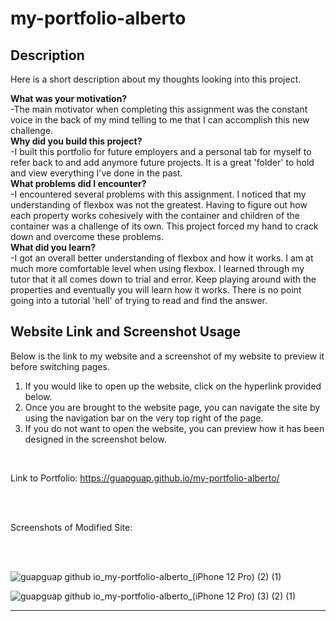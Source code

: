 # my-portfolio-alberto

## Description

Here is a short description about my thoughts looking into this project.

<strong>What was your motivation?</strong>
<br>
    -The main motivator when completing this assignment was the constant voice in the back of my mind telling to me that I can accomplish this new challenge.
<br>
<strong>Why did you build this project?</strong>
<br>
    -I built this portfolio for future employers and a personal tab for myself to refer back to and add anymore future projects. It is a great 'folder' to hold and view everything I've done in the past.  
<strong>What problems did I encounter?</strong>
<br>
    -I encountered several problems with this assignment. I noticed that my understanding of flexbox was not the greatest. Having to figure out how each property works cohesively with the container and children of the container was a challenge of its own. This project forced my hand to crack down and overcome these problems.
<br>
<strong>What did you learn?</strong>
<br>
    -I got an overall better understanding of flexbox and how it works. I am at much more comfortable level when using flexbox. I learned through my tutor that it all comes down to trial and error. Keep playing around with the properties and eventually you will learn how it works. There is no point going into a tutorial 'hell' of trying to read and find the answer.

## Website Link and Screenshot Usage

Below is the link to my website and a screenshot of my website to preview it before switching pages.

<ol>
    <li>If you would like to open up the website, click on the hyperlink provided below.</li>
    <li>Once you are brought to the website page, you can navigate the site by using the navigation bar on the very top right of the page.</li>
    <li>If you do not want to open the website, you can preview how it has been designed in the screenshot below.</li>
</ol>

<br>

Link to Portfolio: <a href="https://guapguap.github.io/my-portfolio-alberto/" target="_blank">https://guapguap.github.io/my-portfolio-alberto/</a>

<br>
<br>

Screenshots of Modified Site: 

<br>
<br>

![guapguap github io_my-portfolio-alberto_(iPhone 12 Pro) (2) (1)](https://user-images.githubusercontent.com/102185104/170903144-db3b041f-00c3-4f6f-83a9-c1ce194abe19.png)

![guapguap github io_my-portfolio-alberto_(iPhone 12 Pro) (3) (2) (1)](https://user-images.githubusercontent.com/102185104/170903241-e6a722a6-9177-41a9-a85e-e805e9b82fdf.png)





---
